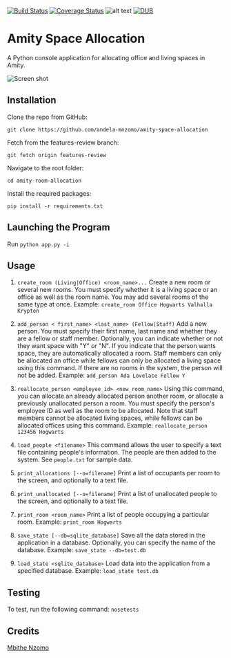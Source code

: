 [![Build Status](https://travis-ci.org/andela-mnzomo/amity-space-allocation.svg?branch=features-review)](https://travis-ci.org/andela-mnzomo/amity-space-allocation)
[![Coverage Status](https://coveralls.io/repos/github/andela-mnzomo/amity-space-allocation/badge.svg?branch=features-review)](https://coveralls.io/github/andela-mnzomo/amity-space-allocation?branch=features-review)
![alt text](https://img.shields.io/badge/python-2.7-blue.svg)
[![DUB](https://img.shields.io/dub/l/vibe-d.svg)]()

# Amity Space Allocation
A Python console application for allocating office and living spaces in Amity.

![Screen shot](https://github.com/andela-mnzomo/amity-space-allocation/blob/master/screenshot.jpg)

## Installation
Clone the repo from GitHub:
```
git clone https://github.com/andela-mnzomo/amity-space-allocation
```

Fetch from the features-review branch:
```
git fetch origin features-review
```

Navigate to the root folder:
```
cd amity-room-allocation
```

Install the required packages:
```
pip install -r requirements.txt
```

## Launching the Program
Run ```python app.py -i```

## Usage
1. ```create_room (Living|Office) <room_name>...``` Create a new room or several new rooms. You must specify whether it is a living space or an office as well as the room name. You may add several rooms of the same type at once. Example: ``` create_room Office Hogwarts Valhalla Krypton ```

2. ```add_person < first_name> <last_name> (Fellow|Staff)``` Add a new person. You must specify their first name, last name and whether they are a fellow or staff member. Optionally, you can indicate whether or not they want space with "Y" or "N". If you indicate that the person wants space, they are automatically allocated a room. Staff members can only be allocated an office while fellows can only be allocated a living space using this command. If there are no rooms in the system, the person will not be added. Example: ```add_person Ada Lovelace Fellow Y```

3. ```reallocate_person <employee_id> <new_room_name>``` Using this command, you can allocate an already allocated person another room, or allocate a previously unallocated person a room. You must specify the person's employee ID as well as the room to be allocated. Note that staff members cannot be allocated living spaces, while fellows can be allocated offices using this command. Example: ```reallocate_person 123456 Hogwarts```

4. ```load_people <filename>``` This command allows the user to specify a text file containing people's information. The people are then added to the system. See ```people.txt``` for sample data.

5. ```print_allocations [--o=filename]``` Print a list of occupants per room to the screen, and optionally to a text file.

6. ```print_unallocated [--o=filename]``` Print a list of unallocated people to the screen, and optionally to a text file.

7. ```print_room <room_name>``` Print a list of people occupying a particular room. Example: ```print_room Hogwarts```

8. ```save_state [--db=sqlite_database]``` Save all the data stored in the application in a database. Optionally, you can specify the name of the database. Example: ```save_state --db=test.db```

9. ```load_state <sqlite_database>``` Load data into the application from a specified database. Example: ```load_state test.db```

## Testing
To test, run the following command: ```nosetests```

## Credits

[Mbithe Nzomo](https://github.com/andela-mnzomo)
